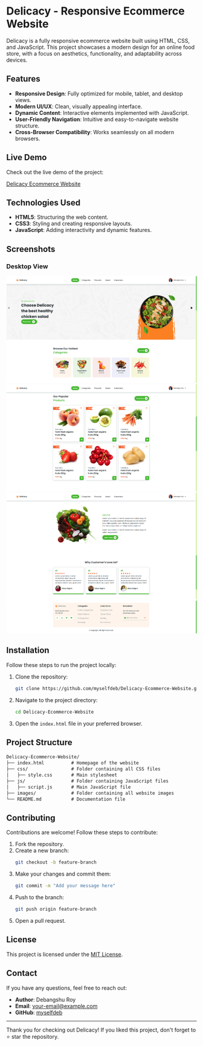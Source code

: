 # Delicacy - Responsive Ecommerce Website

Delicacy is a fully responsive ecommerce website built using HTML, CSS, and JavaScript. This project showcases a modern design for an online food store, with a focus on aesthetics, functionality, and adaptability across devices.

## Features

- **Responsive Design**: Fully optimized for mobile, tablet, and desktop views.
- **Modern UI/UX**: Clean, visually appealing interface.
- **Dynamic Content**: Interactive elements implemented with JavaScript.
- **User-Friendly Navigation**: Intuitive and easy-to-navigate website structure.
- **Cross-Browser Compatibility**: Works seamlessly on all modern browsers.

## Live Demo

Check out the live demo of the project:

[Delicacy Ecommerce Website](https://github.com/myselfdeb/Delicacy-Ecommerce-Website)

## Technologies Used

- **HTML5**: Structuring the web content.
- **CSS3**: Styling and creating responsive layouts.
- **JavaScript**: Adding interactivity and dynamic features.

## Screenshots

### Desktop View
![Homepage](Responsive-Fruits-And-Vegetables-Website-Design/Screenshots/Screenshot1.png)
![Homepage](Responsive-Fruits-And-Vegetables-Website-Design/Screenshots/Screenshot2.png)
![Homepage](Responsive-Fruits-And-Vegetables-Website-Design/Screenshots/Screenshot3.png)
![Homepage](Responsive-Fruits-And-Vegetables-Website-Design/Screenshots/Screenshot4.png)



## Installation

Follow these steps to run the project locally:

1. Clone the repository:
   ```bash
   git clone https://github.com/myselfdeb/Delicacy-Ecommerce-Website.git
   ```

2. Navigate to the project directory:
   ```bash
   cd Delicacy-Ecommerce-Website
   ```

3. Open the `index.html` file in your preferred browser.

## Project Structure

```
Delicacy-Ecommerce-Website/
├── index.html          # Homepage of the website
├── css/                # Folder containing all CSS files
│   ├── style.css       # Main stylesheet
├── js/                 # Folder containing JavaScript files
│   ├── script.js       # Main JavaScript file
├── images/             # Folder containing all website images
└── README.md           # Documentation file
```

## Contributing

Contributions are welcome! Follow these steps to contribute:

1. Fork the repository.
2. Create a new branch:
   ```bash
   git checkout -b feature-branch
   ```
3. Make your changes and commit them:
   ```bash
   git commit -m "Add your message here"
   ```
4. Push to the branch:
   ```bash
   git push origin feature-branch
   ```
5. Open a pull request.

## License

This project is licensed under the [MIT License](LICENSE).

## Contact

If you have any questions, feel free to reach out:

- **Author**: Debangshu Roy  
- **Email**: [your-email@example.com](mailto:debangshuroy1010111@gmail.com)  
- **GitHub**: [myselfdeb](https://github.com/myselfdeb)

---

Thank you for checking out Delicacy! If you liked this project, don't forget to ⭐ star the repository.
